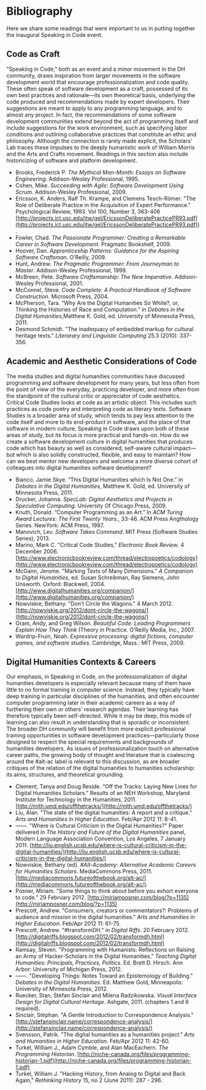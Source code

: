 # Bibliography

Here we share some readings that were important to us in putting together the
inaugural Speaking in Code event.

## Code as Craft

"Speaking in Code," both as an event and a minor movement in the DH community,
draws inspiration from larger movements in the software development world that
encourage professionalization and code quality. These often speak of software
development as a craft, possessed of its own best practices and rationale—its
own theoretical basis, underlying the code produced and recommendations made by
expert developers. Their suggestions are meant to apply to any programming
language, and to almost any project. In fact, the recommendations of some
software development communities extend beyond the act of programming itself
and include suggestions for the work environment, such as specifying labor
conditions and outlining collaborative practices that constitute an ethic and
philosophy. Although the connection is rarely made explicit, the Scholars' Lab
traces these impulses to the deeply humanistic work of William Morris and the
Arts and Crafts movement. Readings in this section also include historicizing
of software and platform development.

* Brooks, Frederick P. *The Mythical Man-Month: Essays on Software
  Engineering*. Addison-Wesley Professional, 1995.
* Cohen, Mike. *Succeeding with Agile: Software Development Using Scrum*.
  Addison-Wesley Professional, 2009.
* Ericsson, K. Anders, Ralf Th. Krampe, and Clemens Tesch-Römer. "The Role of
  Deliberate Practice in the Acquisition of Expert Performance." Psychological
  Review, 1993. Vol 100, Number 3, 363-406
  [http://projects.ict.usc.edu/itw/gel/EricssonDeliberatePracticePR93.pdf](http://projects.ict.usc.edu/itw/gel/EricssonDeliberatePracticePR93.pdf]).
* Fowler, Chad. *The Passionate Programmer: Creating a Remarkable Career in
  Software Development*. Pragmatic Bookshelf, 2009.
* Hoover, Dan. *Apprenticeship Patterns: Guidance for the Aspiring Software
  Craftsman*. O’Reilly, 2009.
* Hunt, Andrew. *The Pragmatic Programmer: From Journeyman to Master*.
  Addison-Wesley Professional, 1999.
* McBreen, Pete. *Software Craftsmanship: The New Imperative*. Addison-Wesley
  Professional, 2001.
* McConnel, Steve. *Code Complete: A Practical Handbook of Software
  Construction*. Microsoft Press, 2004.
* McPherson, Tara. “Why Are the Digital Humanities So White?, or, Thinking the
  Histories of Race and Computation.” in *Debates in the Digital
  Humanities*,Matthew K. Gold, ed. University of Minnesota Press, 2011.
* Desmond Schmidt. "The inadequacy of embedded markup for cultural heritage
  texts." *Literarary and Linguistic Computing* 25.3 (2010): 337-356.

## Academic and Aesthetic Considerations of Code

The media studies and digital humanities communities have discussed programming
and software development for many years, but less often from the point of view
of the everyday, practicing developer, and more often from the standpoint of
the cultural critic or appreciator of code aesthetics. Critical Code Studies
looks at code as an artistic object. This includes such practices as code
poetry and interpreting code as literary texts. Software Studies is a broader
area of study, which tends to pay less attention to the code itself and more to
its end-product in software, and the place of that software in modern culture.
Speaking in Code draws upon both of these areas of study, but its focus is more
practical and hands-on. How do we create a software development culture in
digital humanities that produces code which has beauty as well as considered,
self-aware cultural impact—but which is also solidly constructed, flexible, and
easy to maintain? How can we best mentor new developers and welcome a more
diverse cohort of colleagues into digital humanities software development?

* Bianco, Jamie Skye. “This Digital Humanities which Is Not One.” in *Debates
  in the Digital Humanities*, Matthew K. Gold, ed. University of Minnesota
  Press, 2011.
* Drucker, Johanna. *SpecLab: Digital Aesthetics and Projects in Speculative
  Computing*. University Of Chicago Press, 2009.
* Knuth, Donald. “Computer Programming as an Art.” In *ACM Turing Award
  Lectures: The First Twenty Years.*, 33-46. ACM Press Angthology Series.
  NewYork: ACM Press, 1987.
* Manovich, Lev. *Software Takes Command*. MIT Press (Software Studies Series),
  2013.
* Marino, Mark C. "Critical Code Studies," *Electronic Book Review*. 4 December
  2006.
  [http://www.electronicbookreview.com/thread/electropoetics/codology](http://www.electronicbookreview.com/thread/electropoetics/codology)
* McGann, Jerome. "Marking Texts of Many Dimensions." *A Companion to Digital
  Humanities*, ed. Susan Schreibman, Ray Siemens, John Unsworth. Oxford:
  Blackwell, 2004.
  [http://www.digitalhumanities.org/companion/](http://www.digitalhumanities.org/companion/)
* Nowviskie, Bethany. "Don’t Circle the Wagons." 4 March 2012.
  [http://nowviskie.org/2012/dont-circle-the-wagons/](http://nowviskie.org/2012/dont-circle-the-wagons/)
* Oram, Andy, and Greg Wilson. *Beautiful Code: Leading Programmers Explain How
  They Think* (Theory in Practice. O’Reilly Media, Inc., 2007.
* Wardrip-Fruin, Noah. *Expressive processing: digital fictions, computer
  games, and software studies*. Cambridge, Mass.: MIT Press, 2009.

## Digital Humanities Contexts & Careers

Our emphasis, in Speaking in Code, on the professionalization of digital
humanities developers is especially relevant because many of them have little
to no formal training in computer science. Instead, they typically have deep
training in particular disciplines of the humanities, and often encounter
computer programming later in their academic careers as a way of furthering
their own or others' research agendas. Their learning has therefore typically
been self-directed. While it may be deep, this mode of learning can also result
in understanding that is sporadic or inconsistent. The broader DH community
will benefit from more explicit professional training opportunities in software
development practices—particularly those designed to respect the special
requirements and backgrounds of humanities developers. As issues of
professionalization touch on alternative career paths, the growing body of
thought and literature that is coalescing around the #alt-ac label is relevant
to this discussion, as are broader critiques of the relation of the digital
humanities to humanities scholarship: its aims, structures, and theoretical
grounding.

* Clement, Tanya and Doug Reside. “Off the Tracks: Laying New Lines for Digital
  Humanities Scholars.” Results of an NEH Workshop, Maryland Institute for
  Technology in the Humanities, 2011.
  [http://mith.umd.edu/offthetracks/](http://mith.umd.edu/offthetracks/)
* Liu, Alan. "The state of the digital humanities: A report and a critique."
  *Arts and Humanities in Higher Education*. Feb/Apr 2012 11: 8-41.
* ––––. "Where is Cultural Criticism in the Digital Humanities?" Paper
  delivered in *The History and Future of the Digital Humanities* panel, Modern
  Language Association Convention, Los Angeles, 7 January 2011.
  [http://liu.english.ucsb.edu/where-is-cultural-criticism-in-the-digital-humanities/](http://liu.english.ucsb.edu/where-is-cultural-criticism-in-the-digital-humanities/)
* Nowviskie, Bethany (ed). *#Alt-Academy: Alternative Academic Careers for
  Humanities Scholars*. MediaCommons Press, 2011.
  [http://mediacommons.futureofthebook.org/alt-ac/](http://mediacommons.futureofthebook.org/alt-ac/).
* Posner, Miriam. "Some things to think about before you exhort everyone to
  code." 29 February 2012.
  [http://miriamposner.com/blog/?p=1135](http://miriamposner.com/blog/?p=1135)
* Prescott, Andrew. "Consumers, creators or commentators?: Problems of audience
  and mission in the digital humanities." *Arts and Humanities in Higher
  Education*. Feb/Apr 2012 11: 61-75.
* Prescott, Andrew. "#transformDH." in *Digital Riffs*. 20 February 2012.
  [http://digitalriffs.blogspot.com/2012/02/transformdh.html](http://digitalriffs.blogspot.com/2012/02/transformdh.html)
* Ramsay, Steven. "Programming with Humanists: Reflections on Raising an Army
  of Hacker-Scholars in the Digital Humanities." *Teaching Digital Humanities:
  Principals, Practices, Politics*. Ed. Brett D. Hirsch. Ann Arbor: University
  of Michigan Press, 2012.
* ––––. "Developing Things: Notes Toward an Epistemology of Building." *Debates
  in the Digital Humanities*. Ed. Matthew Gold, Minneapolis: University of
  Minnesota Press, 2012.
* Ruecker, Stan, Stéfan Sinclair and Milena Radzikowska.  *Visual Interface
  Design for Digital Cultural Heritage*. Ashgate, 2011. (chapters 1 and 6
  required).
* Sinclair, Stéphan. "A Gentle Introduction to Correspondence Analysis."
  [http://stefansinclair.name/correspondence-analysis/](http://stefansinclair.name/correspondence-analysis/)
* Svensson, Patrik. "The digital humanities as a humanities project." *Arts and
  Humanities in Higher Education*. Feb/Apr 2012 11: 42-60.
* Turkel, William J., Adam Cymble, and Alan MacEachern. *The Programming
  Historian*.
  [http://niche-canada.org/files/programming-historian-1.pdf](http://niche-canada.org/files/programming-historian-1.pdf)
* Turkel, William J. "Hacking History, from Analog to Digital and Back Again,"
  *Rethinking History* 15, no 2 (June 2011): 287 - 296.

